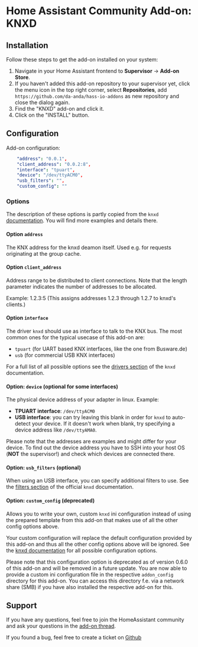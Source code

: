# Home Assistant Community Add-on: KNXD

## Installation

Follow these steps to get the add-on installed on your system:

1. Navigate in your Home Assistant frontend to **Supervisor** -> **Add-on Store**.
2. If you haven't added this add-on repository to your supervisor yet, click the menu icon in the top right corner, select **Repositories**, add `https://github.com/da-anda/hass-io-addons` as new repository and close the dialog again.
3. Find the "KNXD" add-on and click it.
4. Click on the "INSTALL" button.

## Configuration

Add-on configuration:

```yaml
    "address": "0.0.1",
    "client_address": "0.0.2:8",
    "interface": "tpuart",
    "device": "/dev/ttyACM0",
    "usb_filters": "",
    "custom_config": ""
```

### Options
The description of these options is partly copied from the `knxd` [documentation](https://github.com/knxd/knxd/blob/master/doc/inifile.rst). You will find more examples and details there.

#### Option `address`

The KNX address for the knxd deamon itself. Used e.g. for requests originating at the group cache.

#### Option `client_address`

Address range to be distributed to client connections. Note that the length parameter indicates the number of addresses to be allocated.

Example: 1.2.3:5 (This assigns addresses 1.2.3 through 1.2.7 to knxd's clients.)

#### Option `interface`

The driver `knxd` should use as interface to talk to the KNX bus. The most common ones for the typical usecase of this add-on are:

- `tpuart` (for UART based KNX interfaces, like the one from Busware.de)
- `usb` (for commercial USB KNX interfaces)

For a full list of all possible options see the [drivers section](https://github.com/knxd/knxd/blob/master/doc/inifile.rst#drivers) of the `knxd` documentation.

#### Option: `device` (optional for some interfaces)

The physical device address of your adapter in linux. Example:

- **TPUART interface**: `/dev/ttyACM0`
- **USB interface**: you can try leaving this blank in order for `knxd` to auto-detect your device. If it doesn't work when blank, try specifying a device address like `/dev/ttyAMA0`.  

Please note that the addresses are examples and might differ for your device. To find out the device address you have to SSH into your host OS (**NOT** the supervisor!) and check which devices are connected there.

#### Option: `usb_filters` (optional)

When using an USB interface, you can specify additional filters to use. See the [filters section](https://github.com/knxd/knxd/blob/master/doc/inifile.rst#filters) of the official `knxd` documentation.

#### Option: `custom_config` (deprecated)

Allows you to write your own, custom `knxd` ini configuration instead of using the prepared template from this add-on that makes use of all the other config options above.

Your custom configuration will replace the default configuration provided by this add-on and thus all the other config options above will be ignored. See the [knxd documentation](https://github.com/knxd/knxd/blob/master/doc/inifile.rst) for all possible configuration options.

Please note that this configuration option is deprecated as of version 0.6.0 of this add-on and will be removed in a future update. You are now able to provide a custom ini configuration file in the respective `addon_config` directory for this add-on. You can access this directory f.e. via a network share (SMB) if you have also installed the respective add-on for this.


## Support

If you have any questions, feel free to join the HomeAssistant community and ask your questions in the [add-on thread](https://community.home-assistant.io/t/knxd-add-on-covert-your-knx-usb-interface-into-an-ip-interface-that-can-be-used-by-ha/38108/38).

If you found a bug, feel free to create a ticket on [Github](https://github.com/da-anda/hass-io-addons/issues)
